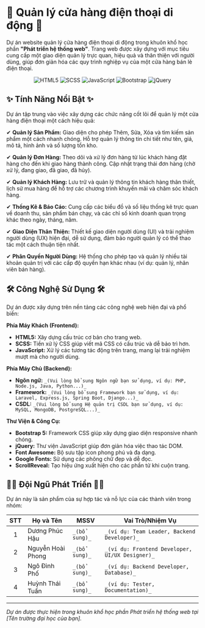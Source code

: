 # 📱 Quản lý cửa hàng điện thoại di động 📱

Dự án website quản lý cửa hàng điện thoại di động trong khuôn khổ học phần **"Phát triển hệ thống web"**. Trang web được xây dựng với mục tiêu cung cấp một giao diện quản lý trực quan, hiệu quả và thân thiện với người dùng, giúp đơn giản hóa các quy trình nghiệp vụ của một cửa hàng bán lẻ điện thoại.

<p align="center">
  <img src="https://img.shields.io/badge/HTML5-E34F26?style=for-the-badge&logo=html5&logoColor=white" alt="HTML5">
  <img src="https://img.shields.io/badge/SCSS-CC6699?style=for-the-badge&logo=sass&logoColor=white" alt="SCSS">
  <img src="https://img.shields.io/badge/JavaScript-F7DF1E?style=for-the-badge&logo=javascript&logoColor=black" alt="JavaScript">
  <img src="https://img.shields.io/badge/Bootstrap-5.2.0?style=for-the-badge&logo=bootstrap&logoColor=white" alt="Bootstrap">
  <img src="https://img.shields.io/badge/jQuery-0769AD?style=for-the-badge&logo=jquery&logoColor=white" alt="jQuery">
</p>

## ✨ Tính Năng Nổi Bật ✨

Dự án tập trung vào việc xây dựng các chức năng cốt lõi để quản lý một cửa hàng điện thoại một cách hiệu quả:

✔ **Quản lý Sản Phẩm:** Giao diện cho phép Thêm, Sửa, Xóa và tìm kiếm sản phẩm một cách nhanh chóng. Hỗ trợ quản lý thông tin chi tiết như tên, giá, mô tả, hình ảnh và số lượng tồn kho.

✔ **Quản lý Đơn Hàng:** Theo dõi và xử lý đơn hàng từ lúc khách hàng đặt hàng cho đến khi giao hàng thành công. Cập nhật trạng thái đơn hàng (chờ xử lý, đang giao, đã giao, đã hủy).

✔ **Quản lý Khách Hàng:** Lưu trữ và quản lý thông tin khách hàng thân thiết, lịch sử mua hàng để hỗ trợ các chương trình khuyến mãi và chăm sóc khách hàng.

✔ **Thống Kê & Báo Cáo:** Cung cấp các biểu đồ và số liệu thống kê trực quan về doanh thu, sản phẩm bán chạy, và các chỉ số kinh doanh quan trọng khác theo ngày, tháng, năm.

✔ **Giao Diện Thân Thiện:** Thiết kế giao diện người dùng (UI) và trải nghiệm người dùng (UX) hiện đại, dễ sử dụng, đảm bảo người quản lý có thể thao tác một cách thuận tiện nhất.

✔ **Phân Quyền Người Dùng:** Hệ thống cho phép tạo và quản lý nhiều tài khoản quản trị với các cấp độ quyền hạn khác nhau (ví dụ: quản lý, nhân viên bán hàng).

## 🛠️ Công Nghệ Sử Dụng 🛠️

Dự án được xây dựng trên nền tảng các công nghệ web hiện đại và phổ biến:

**Phía Máy Khách (Frontend):**
* **HTML5:** Xây dựng cấu trúc cơ bản cho trang web.
* **SCSS:** Tiền xử lý CSS giúp viết mã CSS có cấu trúc và dễ bảo trì hơn.
* **JavaScript:** Xử lý các tương tác động trên trang, mang lại trải nghiệm mượt mà cho người dùng.

**Phía Máy Chủ (Backend):**
* **Ngôn ngữ:** `_(Vui lòng bổ sung Ngôn ngữ bạn sử dụng, ví dụ: PHP, Node.js, Java, Python...)_`
* **Framework:** `_(Vui lòng bổ sung Framework bạn sử dụng, ví dụ: Laravel, Express.js, Spring Boot, Django...)_`
* **CSDL:** `_(Vui lòng bổ sung Hệ quản trị CSDL bạn sử dụng, ví dụ: MySQL, MongoDB, PostgreSQL...)_`

**Thư Viện & Công Cụ:**
* **Bootstrap 5:** Framework CSS giúp xây dựng giao diện responsive nhanh chóng.
* **jQuery:** Thư viện JavaScript giúp đơn giản hóa việc thao tác DOM.
* **Font Awesome:** Bộ sưu tập icon phong phú và đa dạng.
* **Google Fonts:** Sử dụng các phông chữ đẹp và dễ đọc.
* **ScrollReveal:** Tạo hiệu ứng xuất hiện cho các phần tử khi cuộn trang.

## 👨‍💻 Đội Ngũ Phát Triển 👨‍💻

Dự án này là sản phẩm của sự hợp tác và nỗ lực của các thành viên trong nhóm:

| STT | Họ và Tên         | MSSV          | Vai Trò/Nhiệm Vụ                                |
|:---:|-------------------|---------------|------------------------------------------------|
| 1   | Dương Phúc Hậu     | `_(bổ sung)_` | `_(ví dụ: Team Leader, Backend Developer)_`      |
| 2   | Nguyễn Hoài Phong   | `_(bổ sung)_` | `_(ví dụ: Frontend Developer, UI/UX Designer)_` |
| 3   | Ngô Đình Phố       | `_(bổ sung)_` | `_(ví dụ: Backend Developer, Database)_`         |
| 4   | Huỳnh Thái Tuấn    | `_(bổ sung)_` | `_(ví dụ: Tester, Documentation)_`              |

---
_Dự án được thực hiện trong khuôn khổ học phần Phát triển hệ thống web tại [Tên trường đại học của bạn]._
